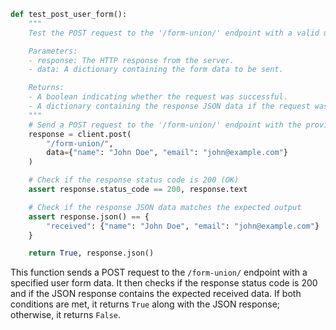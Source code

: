 ```python
def test_post_user_form():
    """
    Test the POST request to the '/form-union/' endpoint with a valid user form data.

    Parameters:
    - response: The HTTP response from the server.
    - data: A dictionary containing the form data to be sent.

    Returns:
    - A boolean indicating whether the request was successful.
    - A dictionary containing the response JSON data if the request was successful.
    """
    # Send a POST request to the '/form-union/' endpoint with the provided data
    response = client.post(
        "/form-union/", 
        data={"name": "John Doe", "email": "john@example.com"}
    )

    # Check if the response status code is 200 (OK)
    assert response.status_code == 200, response.text

    # Check if the response JSON data matches the expected output
    assert response.json() == {
        "received": {"name": "John Doe", "email": "john@example.com"}
    }

    return True, response.json()
```

This function sends a POST request to the `/form-union/` endpoint with a specified user form data. It then checks if the response status code is 200 and if the JSON response contains the expected received data. If both conditions are met, it returns `True` along with the JSON response; otherwise, it returns `False`.